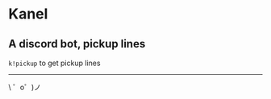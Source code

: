 # Kanel
A discord bot, pickup lines
------------

`k!pickup` to get pickup lines

-------------------

\ ゜o゜)ノ
